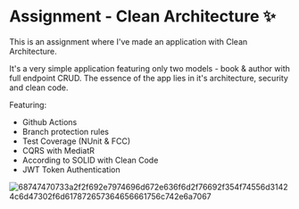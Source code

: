 
# Assignment - Clean Architecture ✨

This is an assignment where I've made an application with Clean Architecture. 

It's a very simple application featuring only two models - book & author with full endpoint CRUD. 
The essence of the app lies in it's architecture, security and clean code. 

Featuring: 

- Github Actions
- Branch protection rules
- Test Coverage (NUnit & FCC)
- CQRS with MediatR
- According to SOLID with Clean Code
- JWT Token Authentication

![68747470733a2f2f692e7974696d672e636f6d2f76692f354f74556d31424c6d47302f6d617872657364656661756c742e6a7067](https://github.com/user-attachments/assets/4a66c2a8-b012-4e12-b5c6-21b51054bba2)
